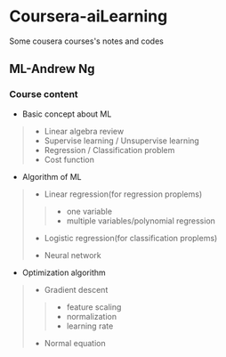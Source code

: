 # Coursera-aiLearning
Some cousera courses's notes and codes

## ML-Andrew Ng

### Course content
> 
* Basic concept about ML
>* Linear algebra review
>* Supervise learning / Unsupervise learning
>* Regression / Classification problem
>* Cost function
* Algorithm of ML
>* Linear regression(for regression proplems)
>>* one variable
>>* multiple variables/polynomial regression
>
>* Logistic regression(for classification proplems)
>
>* Neural network
>
* Optimization algorithm
>* Gradient descent 
>>* feature scaling
>>* normalization
>>* learning rate
>* Normal equation
